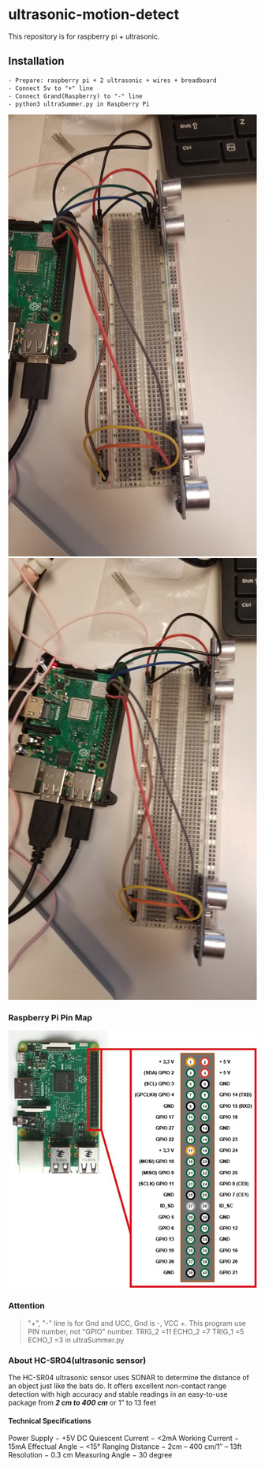 # ultrasonic-motion-detect
This repository is for raspberry pi + ultrasonic.

## Installation
    - Prepare: raspberry pi + 2 ultrasonic + wires + breadboard
    - Connect 5v to "+" line
    - Connect Grand(Raspberry) to "-" line 
    - python3 ultraSummer.py in Raspberry Pi

![](./images/breadboard-1.jpg)
![](./images/breadboard-2.jpg)

### Raspberry Pi Pin Map
![](./images/raspberryPinMap.jpg)

### Attention
> "+", "-" line is for Gnd and UCC, Gnd is -, VCC +. This program use PIN number, not "GPIO" number. 
TRIG_2 =11 
ECHO_2 =7 
TRIG_1 =5
ECHO_1 =3
in ultraSummer.py

### About HC-SR04(ultrasonic sensor)
The HC-SR04 ultrasonic sensor uses SONAR to determine the distance of an object just like the bats do. It offers excellent non-contact range detection with high accuracy and stable readings in an easy-to-use package from ***2 cm to 400 cm*** or 1” to 13 feet

#### Technical Specifications
Power Supply − +5V DC
Quiescent Current − <2mA
Working Current − 15mA
Effectual Angle − <15°
Ranging Distance − 2cm – 400 cm/1″ – 13ft
Resolution − 0.3 cm
Measuring Angle − 30 degree


